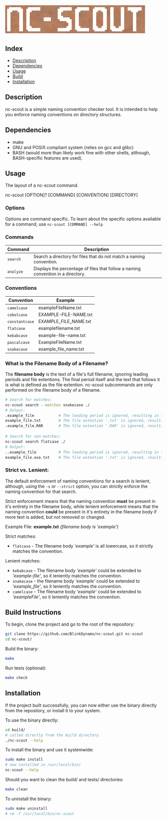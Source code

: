 # ![nc-scout](img/nc-scout.png)

## Index
* [Description](#description)
* [Dependencies](#dependencies)
* [Usage](#usage)
* [Build](#build-instructions)
* [Installation](#installation)

## Description
nc-scout is a simple naming convention checker tool. It is intended to help you enforce naming 
conventions on directory structures. 

## Dependencies
* make
* GNU and POSIX compliant system (relies on gcc and glibc)
* BASH (would more than likely work fine with other shells, although, BASH-specific features are used).

## Usage
The layout of a nc-scout command.

nc-scout [OPTION]? [COMMAND] [CONVENTION] [DIRECTORY]

### Options
Options are command specific. To learn about the specific options available for a command, use 
`nc-scout [COMMAND] --help`

### Commands
|Command        | Description                                                                      |
|---------------|----------------------------------------------------------------------------------|
| `search`      | Search a directory for files that do not match a naming convention.              |
| `analyze`     | Displays the percentage of files that follow a naming convention in a directory. |

### Conventions
| Convention    | Example                                                                          |
|---------------|----------------------------------------------------------------------------------|
| `camelcase`   | exampleFileName.txt                                                              |
| `cobolcase`   | EXAMPLE-FILE-NAME.txt                                                            |
| `constantcase`| EXAMPLE_FILE_NAME.txt                                                            |
| `flatcase`    | examplefilename.txt                                                              |
| `kebabcase`   | example-file-name.txt                                                            |
| `pascalcase`  | ExampleFileName.txt                                                              |
| `snakecase`   | example_file_name.txt                                                            |

### What is the Filename Body of a Filename?
The **filename body** is the text of a file's full filename, ignoring leading periods and file extentions.
The final period itself and the text that follows it is what is defined as the file extention. nc-scout 
subcommands are only performed on the filename body of a filename.

```bash
# Search for matches:
nc-scout search --matches snakecase ./
# Output:
.example_file           # The leading period is ignored, resulting in the filename body 'example_file', which is snakecase.
example_file.txt        # The file extention '.txt' is ignored, resulting in the filename body 'example_file', which is snakecase.
.example_file.RAR       # The file extention '.RAR' is ignored, resulting in the filename body 'example_file', which is snakecase.

# Search for non-matches: 
nc-scout search flatcase ./
# Output:
..example_file          # The leading period is ignored, resulting in the filename body '.example', which is not snakecase.
example_file.exe.txt    # The file extention '.txt' is ignored, resulting in the filename body 'example_file.exe', which is not snakecase.

```

### Strict vs. Lenient:
The default enforcement of naming conventions for a search is lenient, although, using
the `-s` or `--strict` option, you can strictly enforce the naming convention for that search.

Strict enforcement means that the naming convention **must** be present in it's entirety in the
filename body, while lenient enforcement means that the naming convention **could** be present 
in it's entirety in the filename body if more text is added, but not removed or changed.

Example File: **example.txt** <em>(filename body is 'example')</em>

Strict matches:
* `flatcase` - The filename body <em>'example'</em> is all lowercase, so it strictly matches the convention.

Lenient matches:
* `kebabcase` - The filename body <em>'example'</em> could be extended to <em>'example-file'</em>, so it leniently matches the convention.
* `snakecase` - the filename body <em>'example'</em> could be extended to <em>'example_file'</em>, so it leniently matches the convention.
* `camelcase` - The filename body <em>'example'</em> could be extended to <em>'exampleFile'</em>, so it leniently matches the convention.

## Build Instructions
To begin, clone the project and go to the root of the repository:
```bash
git clone https://github.com/BlinkDynamo/nc-scout.git nc-scout
cd nc-scout/
```

Build the binary:
```bash
make
``` 

Run tests (optional):
```bash
make check
```

## Installation
If the project built successfully, you can now either use the binary directly from the repository, or install it to your system.

To use the binary directly:
```bash
cd build/
# called directly from the build directory.
./nc-scout --help
```

To install the binary and use it systemwide:
```bash
sudo make install
# now installed in /usr/local/bin/
nc-scout --help
```

Should you want to clean the build/ and tests/ directories:
```bash
make clean
```

To uninstall the binary:
```bash
sudo make uninstall
# rm -f /usr/local/bin/nc-scout
```
